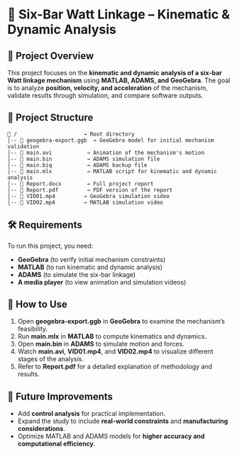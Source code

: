 # **📌 Six-Bar Watt Linkage – Kinematic & Dynamic Analysis**  

## **📄 Project Overview**  
This project focuses on the **kinematic and dynamic analysis of a six-bar Watt linkage mechanism** using **MATLAB, ADAMS, and GeoGebra**. The goal is to analyze **position, velocity, and acceleration** of the mechanism, validate results through simulation, and compare software outputs.  

## **📁 Project Structure**  
```
📂 /                     → Root directory  
│-- 📜 geogebra-export.ggb  → GeoGebra model for initial mechanism validation  
│-- 📜 main.avi           → Animation of the mechanism's motion  
│-- 📜 main.bin           → ADAMS simulation file  
│-- 📜 main.biq           → ADAMS backup file  
│-- 📜 main.mlx           → MATLAB script for kinematic and dynamic analysis  
│-- 📜 Report.docx        → Full project report  
│-- 📜 Report.pdf         → PDF version of the report  
│-- 📜 VID01.mp4         → GeoGebra simulation video  
│-- 📜 VID02.mp4         → MATLAB simulation video  
```

## **🛠 Requirements**  
To run this project, you need:  
- **GeoGebra** (to verify initial mechanism constraints)  
- **MATLAB** (to run kinematic and dynamic analysis)  
- **ADAMS** (to simulate the six-bar linkage)  
- **A media player** (to view animation and simulation videos)  

## **🚀 How to Use**  
1. Open **geogebra-export.ggb** in **GeoGebra** to examine the mechanism’s feasibility.  
2. Run **main.mlx** in **MATLAB** to compute kinematics and dynamics.  
3. Open **main.bin** in **ADAMS** to simulate motion and forces.  
4. Watch **main.avi**, **VID01.mp4**, and **VID02.mp4** to visualize different stages of the analysis.  
5. Refer to **Report.pdf** for a detailed explanation of methodology and results.  

## **📌 Future Improvements**  
- Add **control analysis** for practical implementation.  
- Expand the study to include **real-world constraints** and **manufacturing considerations**.  
- Optimize MATLAB and ADAMS models for **higher accuracy and computational efficiency**.  